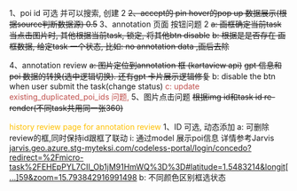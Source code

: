 1、poi id 可选 并可以搜索, 创建 2
~~2、accept的 pin hover的pop up 数据展示(根据source判断数据源) 0.5~~
3、annotation 页面 按钮问题 2
		~~a: 画框确定当前task~~
			~~当点击图片时, 其他根据当前task, 锁定, 将其他btn disable~~
		 ~~b:  根据是是否存在 画框数据, 给定task 一个状态, 比如: no annotation data ,画后去除~~
	
4、annotation review
      ~~a: 图片定位到annotation 框 (kartaview api)~~
        ~~gpt 信息和poi 数据的转换(选中逻辑切换). 还有gpt 卡片展示逻辑修复~~
    b: disable the btn when user submit the task(change status)
    <font color="#c0504d">  c:  update existing_duplicated_poi_ids 问题,</font>
5、图片点击问题
		~~根据img id和task id  re-render(不同task共用同一张360)~~
		 
<font color="#ffc000">history review page for annotation review </font>
1、ID 可选, 动态添加 
		a:  可删除review的框,同时保持id跟框了联动
			i: 通过model 展示poi信息
			 详情参考Jarvis  [jarvis.geo.azure.stg-myteksi.com/codeless-portal/login/concedo?redirect=%2Fmicro-task%2FEHEpPYL7CII\_Ob1jM91HmWQ%3D%3D#latitude=1.5483214&longit[…]59&zoom=15.793842916991498](https://jarvis.geo.azure.stg-myteksi.com/codeless-portal/micro-task/EHEpPYL7CII_Ob1jM91HmWQ==#latitude=1.5483214&longit[…]59&zoom=15.793842916991498)
         b: 不同颜色区别框选状态